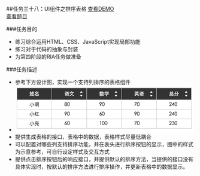 ##任务三十八：UI组件之排序表格
[查看DEMO](https://rawgit.com/cjlalala/2016-IFE/master/phase03/task38/task38.html)<br>
[查看题目](http://ife.baidu.com/2016/task/detail?taskId=38)

###任务目的
* 练习综合运用HTML、CSS、JavaScript实现局部功能
* 练习对于代码的抽象与封装
* 为第四阶段的RIA任务做准备

###任务描述
* 参考下方设计图，实现一个支持列排序的表格组件
* ![](https://github.com/cjlalala/2016-IFE/blob/master/phase03/task38/task38.jpg)
* 提供生成表格的接口，表格中的数据，表格样式尽量低耦合
* 可以配置对哪些列支持排序功能，并在表头进行排序按钮的显示，图中的样式为示意参考，可自行设定样式及交互方式
* 提供点击排序按钮后的响应接口，并提供默认的排序方法，当提供的接口没有具体实现时，按默认的排序方法进行排序操作，并更新表格中的数据显示。
